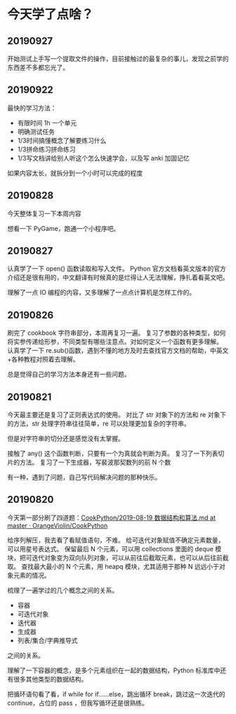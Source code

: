 # 今天学了点啥？

## 20190927 

开始测试上手写一个提取文件的操作，目前接触过的最复杂的事儿，发现之前学的东西差不多都忘光了。

## 20190922

最快的学习方法：

- 有限时间 1h 一个单元
- 明确测试任务
- 1/3时间搞懂概念了解要练习什么
- 1/3拼命练习拼命练习
- 1/3写文档讲给别人听这个怎么快速学会，以及写 anki 加固记忆

如果内容太长，就拆分到一个小时可以完成的程度


## 20190828 

今天整体复习一下本周内容

想看一下  PyGame，跑通一个小程序吧。

## 20190827

认真学了一下 open() 函数读取和写入文件。
Python 官方文档看英文版本的官方介绍还是很有用的，中文翻译有时候真的是烂得让人无法理解，挣扎着看英文吧。

理解了一点 IO 编程的内容，又多理解了一点点计算机是怎样工作的。

## 20190826

刷完了 cookbook 字符串部分，本周再复习一遍。
复习了参数的各种类型，如何将实参传递给形参，不同类型有哪些注意点。对如何定义一个函数有更多理解。
认真学了一下 re.sub()函数，遇到不懂的地方及时去查找官方文档的帮助，中英文+各种教程对照着去理解。

总是觉得自己的学习方法本身还有一些问题。

## 20190821

今天最主要还是复习了正则表达式的使用。
对比了 str 对象下的方法和 re 对象下的方法，str 处理字符串往往简单，re 可以处理更加复杂的字符串。

但是对字符串的切分还是感觉没有太掌握。

接触了 any() 这个函数判断，只要有一个为真就会判断为真。
复习了一下列表切片的方法。
复习了一下生成器，写裴波那契数列的前 N 个数

有一种，遇到了问题，自己写代码解决问题的那种快乐。

## 20190820

今天第一部分刷了四道题：[CookPython/2019-08-19 数据结构和算法.md at master · OrangeViolin/CookPython](https://github.com/OrangeViolin/CookPython/blob/master/python3-cookbook/2019-08-19%20%E6%95%B0%E6%8D%AE%E7%BB%93%E6%9E%84%E5%92%8C%E7%AE%97%E6%B3%95.md)

给序列解压，我去看了看赋值语句，不难。
给可迭代对象赋值不确定元素数量，可以用星号表达式。
保留最后 N 个元素，可以用 collections 里面的 deque 模块，把可迭代对象变为双向队列对象，可以从前往后截取元素，也可以从后往前截取。
查找最大最小的 N 个元素，用 heapq 模块，尤其适用于那种 N 远远小于对象元素的情况。

梳理了一遍学过的几个概念之间的关系。

- 容器
- 可迭代对象
- 迭代器
- 生成器
- 列表/集合/字典推导式

之间的关系。

理解了一下容器的概念，是多个元素组织在一起的数据结构，Python 标准库中还有很多其他类型的数据结构。

把循环语句看了看，if while for if……else，跳出循环 break，跳过这一次迭代的 continue，占位的 pass ，但我写循环还是很熟练。


